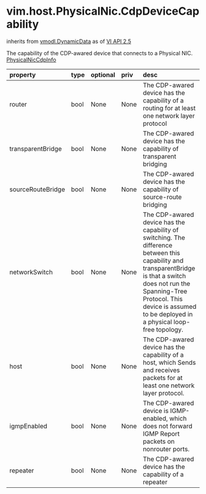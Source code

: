 vim.host.PhysicalNic.CdpDeviceCapability
========================================
inherits from [vmodl.DynamicData](docs/vmodl.DynamicData.md)
as of [VI API 2.5](vim.version.md#vim.version.version2)


The capability of the CDP-awared device that connects to a Physical NIC.   <a href="vim.host.PhysicalNic.CdpInfo.md">PhysicalNicCdpInfo</a>

| property | type | optional | priv | desc |
|:---------|:-----|:---------|:-----|:-----|
| router | bool | None | None | The CDP-awared device has the capability of a routing for    at least one network layer protocol |
| transparentBridge | bool | None | None | The CDP-awared device has the capability of transparent    bridging |
| sourceRouteBridge | bool | None | None | The CDP-awared device has the capability of source-route    bridging |
| networkSwitch | bool | None | None | The CDP-awared device has the capability of switching. The    difference between this capability and transparentBridge is    that a switch does not run the Spanning-Tree Protocol. This    device is assumed to be deployed in a physical loop-free topology. |
| host | bool | None | None | The CDP-awared device has the capability of a host, which    Sends and receives packets for at least one network layer protocol. |
| igmpEnabled | bool | None | None | The CDP-awared device is IGMP-enabled, which does not forward IGMP    Report packets on nonrouter ports. |
| repeater | bool | None | None | The CDP-awared device has the capability of a repeater |


